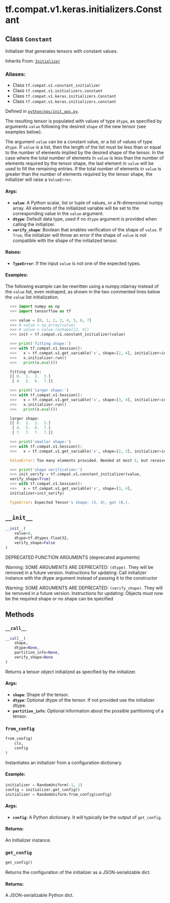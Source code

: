 <div itemscope itemtype="http://developers.google.com/ReferenceObject">
<meta itemprop="name" content="tf.compat.v1.keras.initializers.Constant" />
<meta itemprop="path" content="Stable" />
<meta itemprop="property" content="__call__"/>
<meta itemprop="property" content="__init__"/>
<meta itemprop="property" content="from_config"/>
<meta itemprop="property" content="get_config"/>
</div>

# tf.compat.v1.keras.initializers.Constant

## Class `Constant`

Initializer that generates tensors with constant values.

Inherits From: [`Initializer`](../../../../../tf/compat/v1/keras/initializers/Initializer.md)

### Aliases:

* Class `tf.compat.v1.constant_initializer`
* Class `tf.compat.v1.initializers.constant`
* Class `tf.compat.v1.keras.initializers.Constant`
* Class `tf.compat.v1.keras.initializers.constant`



Defined in [`python/ops/init_ops.py`](/code/stable/tensorflow/python/ops/init_ops.py).

<!-- Placeholder for "Used in" -->

The resulting tensor is populated with values of type `dtype`, as
specified by arguments `value` following the desired `shape` of the
new tensor (see examples below).

The argument `value` can be a constant value, or a list of values of type
`dtype`. If `value` is a list, then the length of the list must be less
than or equal to the number of elements implied by the desired shape of the
tensor. In the case where the total number of elements in `value` is less
than the number of elements required by the tensor shape, the last element
in `value` will be used to fill the remaining entries. If the total number of
elements in `value` is greater than the number of elements required by the
tensor shape, the initializer will raise a `ValueError`.

#### Args:


* <b>`value`</b>: A Python scalar, list or tuple of values, or a N-dimensional numpy
  array. All elements of the initialized variable will be set to the
  corresponding value in the `value` argument.
* <b>`dtype`</b>: Default data type, used if no `dtype` argument is provided when
  calling the initializer.
* <b>`verify_shape`</b>: Boolean that enables verification of the shape of `value`. If
  `True`, the initializer will throw an error if the shape of `value` is not
  compatible with the shape of the initialized tensor.


#### Raises:


* <b>`TypeError`</b>: If the input `value` is not one of the expected types.


#### Examples:

The following example can be rewritten using a numpy.ndarray instead
of the `value` list, even reshaped, as shown in the two commented lines
below the `value` list initialization.


```python
  >>> import numpy as np
  >>> import tensorflow as tf

  >>> value = [0, 1, 2, 3, 4, 5, 6, 7]
  >>> # value = np.array(value)
  >>> # value = value.reshape([2, 4])
  >>> init = tf.compat.v1.constant_initializer(value)

  >>> print('fitting shape:')
  >>> with tf.compat.v1.Session():
  >>>   x = tf.compat.v1.get_variable('x', shape=[2, 4], initializer=init)
  >>>   x.initializer.run()
  >>>   print(x.eval())

  fitting shape:
  [[ 0.  1.  2.  3.]
   [ 4.  5.  6.  7.]]

  >>> print('larger shape:')
  >>> with tf.compat.v1.Session():
  >>>   x = tf.compat.v1.get_variable('x', shape=[3, 4], initializer=init)
  >>>   x.initializer.run()
  >>>   print(x.eval())

  larger shape:
  [[ 0.  1.  2.  3.]
   [ 4.  5.  6.  7.]
   [ 7.  7.  7.  7.]]

  >>> print('smaller shape:')
  >>> with tf.compat.v1.Session():
  >>>   x = tf.compat.v1.get_variable('x', shape=[2, 3], initializer=init)

  ValueError: Too many elements provided. Needed at most 6, but received 8

  >>> print('shape verification:')
  >>> init_verify = tf.compat.v1.constant_initializer(value,
  verify_shape=True)
  >>> with tf.compat.v1.Session():
  >>>   x = tf.compat.v1.get_variable('x', shape=[3, 4],
  initializer=init_verify)

  TypeError: Expected Tensor's shape: (3, 4), got (8,).
```

<h2 id="__init__"><code>__init__</code></h2>

``` python
__init__(
    value=0,
    dtype=tf.dtypes.float32,
    verify_shape=False
)
```

DEPRECATED FUNCTION ARGUMENTS (deprecated arguments)

Warning: SOME ARGUMENTS ARE DEPRECATED: `(dtype)`. They will be removed in a future version.
Instructions for updating:
Call initializer instance with the dtype argument instead of passing it to the constructor

Warning: SOME ARGUMENTS ARE DEPRECATED: `(verify_shape)`. They will be removed in a future version.
Instructions for updating:
Objects must now be the required shape or no shape can be specified



## Methods

<h3 id="__call__"><code>__call__</code></h3>

``` python
__call__(
    shape,
    dtype=None,
    partition_info=None,
    verify_shape=None
)
```

Returns a tensor object initialized as specified by the initializer.


#### Args:


* <b>`shape`</b>: Shape of the tensor.
* <b>`dtype`</b>: Optional dtype of the tensor. If not provided use the initializer
  dtype.
* <b>`partition_info`</b>: Optional information about the possible partitioning of a
  tensor.

<h3 id="from_config"><code>from_config</code></h3>

``` python
from_config(
    cls,
    config
)
```

Instantiates an initializer from a configuration dictionary.


#### Example:



```python
initializer = RandomUniform(-1, 1)
config = initializer.get_config()
initializer = RandomUniform.from_config(config)
```

#### Args:


* <b>`config`</b>: A Python dictionary. It will typically be the output of
  `get_config`.


#### Returns:

An Initializer instance.


<h3 id="get_config"><code>get_config</code></h3>

``` python
get_config()
```

Returns the configuration of the initializer as a JSON-serializable dict.


#### Returns:

A JSON-serializable Python dict.




